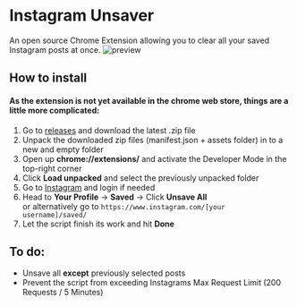 # Instagram Unsaver
An open source Chrome Extension allowing you to clear all your saved Instagram posts at once.
![preview](https://s2.gifyu.com/images/InstagramUnsaver-PreviewTest.gif "Preview")

## How to install
#### As the extension is not yet available in the chrome web store, things are a little more complicated:
1. Go to [releases](https://github.com/thisismo/instagram-unsaver/releases) and download the latest .zip file
2. Unpack the downloaded zip files (manifest.json + assets folder) in to a new and empty folder
3. Open up **chrome://extensions/** and activate the Developer Mode in the top-right corner
4. Click **Load unpacked** and select the previously unpacked folder
5. Go to [Instagram](https://www.instagram.com/) and login if needed
6. Head to **Your Profile** -> **Saved** -> Click **Unsave All**  
   or alternatively go to `https://www.instagram.com/[your username]/saved/`
7. Let the script finish its work and hit **Done**

## To do:
- Unsave all **except** previously selected posts
- Prevent the script from exceeding Instagrams Max Request Limit (200 Requests / 5 Minutes)
